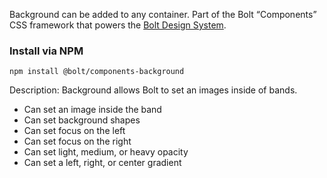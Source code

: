 Background can be added to any container. Part of the Bolt “Components” CSS framework that powers the [Bolt Design System](https://www.boltdesignsystem.com).

### Install via NPM
```
npm install @bolt/components-background
```

Description:
Background allows Bolt to set an images inside of bands.

* Can set an image inside the band
* Can set background shapes
* Can set focus on the left
* Can set focus on the right
* Can set light, medium, or heavy opacity
* Can set a left, right, or center gradient 
